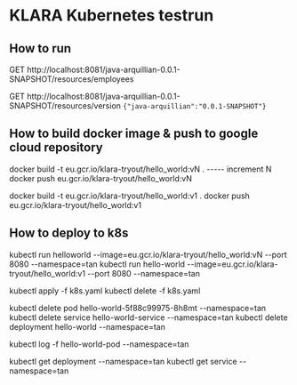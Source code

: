 # KLARA Kubernetes testrun

## How to run 

GET http://localhost:8081/java-arquillian-0.0.1-SNAPSHOT/resources/employees

GET http://localhost:8081/java-arquillian-0.0.1-SNAPSHOT/resources/version
`{"java-arquillian":"0.0.1-SNAPSHOT"}`

## How to build docker image & push to google cloud repository
docker build -t eu.gcr.io/klara-tryout/hello_world:vN .                  ----- increment N
docker push eu.gcr.io/klara-tryout/hello_world:vN

docker build -t eu.gcr.io/klara-tryout/hello_world:v1 .
docker push eu.gcr.io/klara-tryout/hello_world:v1

## How to deploy to k8s

kubectl run helloworld --image=eu.gcr.io/klara-tryout/hello_world:vN --port 8080 --namespace=tan
kubectl run hello-world --image=eu.gcr.io/klara-tryout/hello_world:v1 --port 8080 --namespace=tan

kubectl apply -f k8s.yaml
kubectl delete -f k8s.yaml

kubectl delete pod hello-world-5f88c99975-8h8mt --namespace=tan
kubectl delete service hello-world-service --namespace=tan
kubectl delete deployment hello-world --namespace=tan

kubectl log -f hello-world-pod --namespace=tan

kubectl get deployment --namespace=tan
kubectl get service --namespace=tan